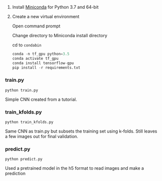 1. Install [Miniconda](https://docs.conda.io/en/latest/miniconda.html) for Python 3.7 and 64-bit

2. Create a new virtual environment
   
   Open command prompt
   
   Change directory to Miniconda install directory
   
   cd to `condabin`   
   ```python
   conda -n tf_gpu python=3.5
   conda activate tf_gpu
   conda install tensorflow-gpu
   pip install -r requirements.txt
   ```

### train.py
`python train.py`

Simple CNN created from a tutorial.

### train_kfolds.py
`python train_kfolds.py`

Same CNN as train.py but subsets the training set using k-folds. Still leaves a few images out for final validation.

### predict.py
`python predict.py`

Used a pretrained model in the h5 format to read images and make a prediction